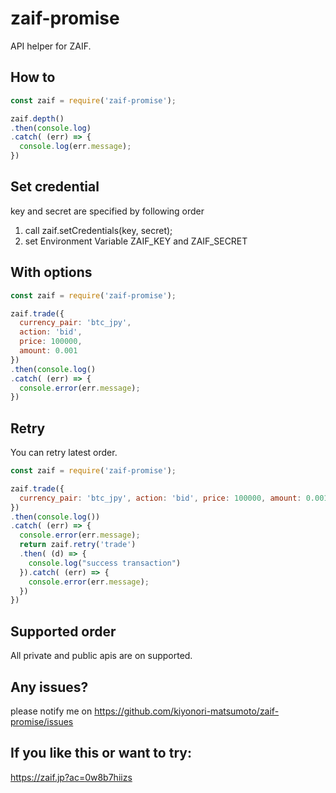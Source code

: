 # zaif-promise
API helper for ZAIF.

## How to
```javascript
const zaif = require('zaif-promise');

zaif.depth()
.then(console.log)
.catch( (err) => {
  console.log(err.message);
})
```

## Set credential
key and secret are specified by following order

1. call zaif.setCredentials(key, secret);
2. set Environment Variable ZAIF\_KEY and ZAIF\_SECRET

## With options
```javascript
const zaif = require('zaif-promise');

zaif.trade({
  currency_pair: 'btc_jpy',
  action: 'bid',
  price: 100000,
  amount: 0.001
})
.then(console.log()
.catch( (err) => {
  console.error(err.message);
})
```

## Retry
You can retry latest order.
```javascript
const zaif = require('zaif-promise');

zaif.trade({
  currency_pair: 'btc_jpy', action: 'bid', price: 100000, amount: 0.001
})
.then(console.log())
.catch( (err) => {
  console.error(err.message);
  return zaif.retry('trade')
  .then( (d) => {
    console.log("success transaction")
  }).catch( (err) => {
    console.error(err.message);
  })
})
```

## Supported order
All private and public apis are on supported.

## Any issues?
please notify me on https://github.com/kiyonori-matsumoto/zaif-promise/issues

## If you like this or want to try:
https://zaif.jp?ac=0w8b7hiizs

